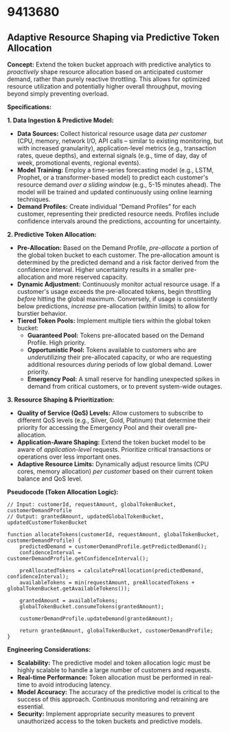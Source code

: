 # 9413680

## Adaptive Resource Shaping via Predictive Token Allocation

**Concept:** Extend the token bucket approach with predictive analytics to *proactively* shape resource allocation based on anticipated customer demand, rather than purely reactive throttling. This allows for optimized resource utilization and potentially higher overall throughput, moving beyond simply preventing overload.

**Specifications:**

**1. Data Ingestion & Predictive Model:**

*   **Data Sources:** Collect historical resource usage data *per customer* (CPU, memory, network I/O, API calls – similar to existing monitoring, but with increased granularity), application-level metrics (e.g., transaction rates, queue depths), and external signals (e.g., time of day, day of week, promotional events, regional events).
*   **Model Training:** Employ a time-series forecasting model (e.g., LSTM, Prophet, or a transformer-based model) to predict each customer's resource demand *over a sliding window* (e.g., 5-15 minutes ahead).  The model will be trained and updated continuously using online learning techniques.
*   **Demand Profiles:** Create individual “Demand Profiles” for each customer, representing their predicted resource needs. Profiles include confidence intervals around the predictions, accounting for uncertainty.

**2. Predictive Token Allocation:**

*   **Pre-Allocation:** Based on the Demand Profile, *pre-allocate* a portion of the global token bucket to each customer. The pre-allocation amount is determined by the predicted demand and a risk factor derived from the confidence interval.  Higher uncertainty results in a smaller pre-allocation and more reserved capacity.
*   **Dynamic Adjustment:**  Continuously monitor actual resource usage. If a customer's usage exceeds the pre-allocated tokens, begin throttling *before* hitting the global maximum. Conversely, if usage is consistently below predictions, *increase* pre-allocation (within limits) to allow for burstier behavior.
*   **Tiered Token Pools:** Implement multiple tiers within the global token bucket:
    *   **Guaranteed Pool:** Tokens pre-allocated based on the Demand Profile. High priority.
    *   **Opportunistic Pool:** Tokens available to customers who are *underutilizing* their pre-allocated capacity, or who are requesting additional resources *during* periods of low global demand.  Lower priority.
    *   **Emergency Pool:**  A small reserve for handling unexpected spikes in demand from critical customers, or to prevent system-wide outages.

**3. Resource Shaping & Prioritization:**

*   **Quality of Service (QoS) Levels:** Allow customers to subscribe to different QoS levels (e.g., Silver, Gold, Platinum) that determine their priority for accessing the Emergency Pool and their overall pre-allocation.
*   **Application-Aware Shaping:** Extend the token bucket model to be aware of *application-level* requests.  Prioritize critical transactions or operations over less important ones.
*   **Adaptive Resource Limits:**  Dynamically adjust resource limits (CPU cores, memory allocation) *per customer* based on their current token balance and QoS level.

**Pseudocode (Token Allocation Logic):**

```
// Input: customerId, requestAmount, globalTokenBucket, customerDemandProfile
// Output: grantedAmount, updatedGlobalTokenBucket, updatedCustomerTokenBucket

function allocateTokens(customerId, requestAmount, globalTokenBucket, customerDemandProfile) {
    predictedDemand = customerDemandProfile.getPredictedDemand();
    confidenceInterval = customerDemandProfile.getConfidenceInterval();

    preAllocatedTokens = calculatePreAllocation(predictedDemand, confidenceInterval);
    availableTokens = min(requestAmount, preAllocatedTokens + globalTokenBucket.getAvailableTokens());

    grantedAmount = availableTokens;
    globalTokenBucket.consumeTokens(grantedAmount);

    customerDemandProfile.updateDemand(grantedAmount);

    return grantedAmount, globalTokenBucket, customerDemandProfile;
}
```

**Engineering Considerations:**

*   **Scalability:**  The predictive model and token allocation logic must be highly scalable to handle a large number of customers and requests.
*   **Real-time Performance:** Token allocation must be performed in real-time to avoid introducing latency.
*   **Model Accuracy:**  The accuracy of the predictive model is critical to the success of this approach.  Continuous monitoring and retraining are essential.
*   **Security:** Implement appropriate security measures to prevent unauthorized access to the token buckets and predictive models.